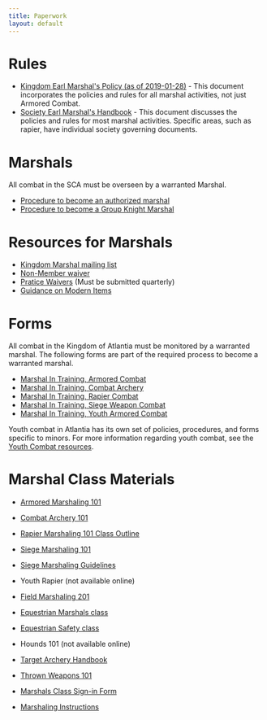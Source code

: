 ```yaml
---
title: Paperwork
layout: default
---
```


# Rules
* [Kingdom Earl Marshal's Policy (as of 2019-01-28)](/documents/Earl-Marshal-policy-2019-01-28.pdf) - This document incorporates the policies and rules for all marshal activities, not just Armored Combat.
* [Society Earl Marshal's Handbook](http://www.sca.org/officers/marshal/docs/marshal_handbook.pdf) - This document discusses the policies and rules for most marshal activities.  Specific areas, such as rapier, have individual society governing documents.

# Marshals
All combat in the SCA must be overseen by a warranted Marshal.

* [Procedure to become an authorized marshal](/procedures/mit)
* [Procedure to become a Group Knight Marshal](/procedures/knight-marshal)

# Resources for Marshals
* [Kingdom Marshal mailing list](http://seahorse.atlantia.sca.org/listinfo.cgi/marshalls-atlantia.sca.org)
* [Non-Member waiver](http://www.sca.org/docs/pdf/rosterwaiver.pdf)
* [Pratice Waivers](http://atlantia.sca.org/offices/seneschal/atlantia-waiver-secretary) (Must be submitted quarterly)
* [Guidance on Modern Items](/procedures/modern)

# Forms

All combat in the Kingdom of Atlantia must be monitored by a warranted marshal.
The following forms are part of the required process to become a warranted
marshal.

* [Marshal In Training, Armored Combat](/documents/forms/mit/armored.pdf)
* [Marshal In Training, Combat Archery](/documents/forms/mit/ca.pdf)
* [Marshal In Training, Rapier Combat](/documents/forms/mit/rapier.pdf)
* [Marshal In Training, Siege Weapon Combat](/documents/forms/mit/siege.pdf)
* [Marshal In Training, Youth Armored Combat](/documents/forms/mit/yc-armored.pdf)

Youth combat in Atlantia has its own set of policies, procedures, and forms specific to minors.  For more information regarding youth combat, see the [Youth Combat resources](/youth-combat/).

# Marshal Class Materials

* [Armored Marshaling 101](/training/armored-marshal/)
* [Combat Archery 101](/documents/training/combat-archery-training-101.pdf)
* [Rapier Marshaling 101 Class Outline](/training/rapier-marshal/)
* [Siege Marshaling 101](/documents/training/Siege-101_Outline.pdf)
* [Siege Marshaling Guidelines](/documents/training/SiegeGuidelines.pdf)
* Youth Rapier (not available online)
* [Field Marshaling 201](/training/field-marshal/)

* [Equestrian Marshals class](/training/equestrian-marshal)
* [Equestrian Safety class](/training/equestrian-safety)
* Hounds 101 (not available online)
* [Target Archery Handbook](http://archery.atlantia.sca.org/images/Atlantia_Target_Archery_Handbook_2-0.pdf)
* [Thrown Weapons 101](/documents/training/ThrownWeaponsMarshal101.pdf)
* [Marshals Class Sign-in Form](/documents/forms/marshal-class-roster.pdf)
* [Marshaling Instructions](/documents/training/Marshaling_Instructions.pdf)
